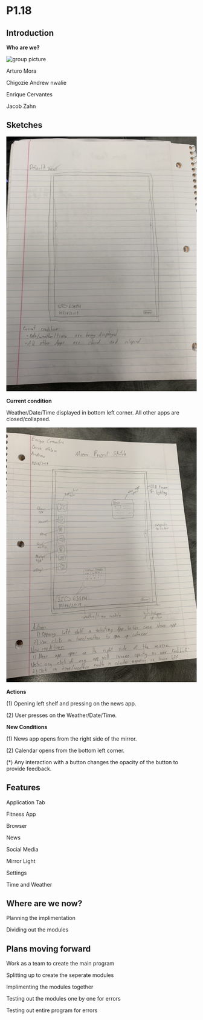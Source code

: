 # P1.18

## Introduction

__Who are we?__

![group picture](https://github.com/Jmzahn/P1.18/blob/master/sketches/MVIMG_20191017_181004.jpg?raw=true)

Arturo Mora

Chigozie Andrew nwalie

Enrique Cervantes

Jacob Zahn

## Sketches

![first sketch](https://github.com/Jmzahn/P1.18/blob/master/sketches/IMG4132770534045897577.jpg?raw=true)

__Current condition__

Weather/Date/Time displayed in bottom left corner. All other apps are closed/collapsed.

![second sketch](https://github.com/Jmzahn/P1.18/blob/master/sketches/IMG246699200809384616.jpg?raw=true)

__Actions__

(1)   Opening left shelf and pressing on the news app.

(2)   User presses on the Weather/Date/Time.

__New Conditions__

(1)   News app opens from the right side of the mirror.

(2)   Calendar opens from the bottom left corner.

(\*)  Any interaction with a button changes the opacity of the button to provide feedback.

## Features
Application Tab

Fitness App

Browser

News

Social Media

Mirror Light

Settings

Time and Weather

## Where are we now?

Planning the implimentation

Dividing out the modules

## Plans moving forward

Work as a team to create the main program

Splitting up to create the seperate modules

Implimenting the modules together

Testing out the modules one by one for errors

Testing out entire program for errors


